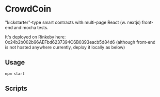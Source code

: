 # CrowdCoin

"kickstarter"-type smart contracts with multi-page React (w. nextjs) front-end and mocha tests.

It's deployed on Rinkeby here: 0x24b2b002b66AEFbd6237394C6B0393eacb5d84d6
(although front-end is not hosted anywhere currently, deploy it locally as below)

## Usage

`npm start`

## Scripts
